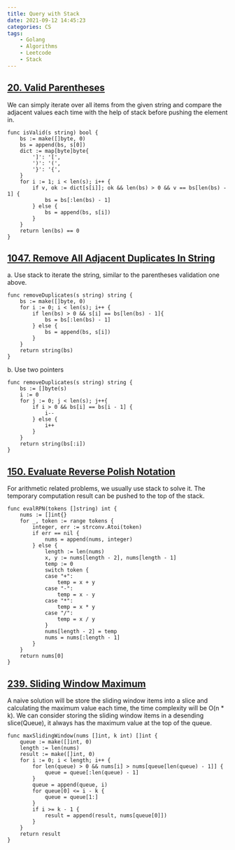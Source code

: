```yaml
---
title: Query with Stack
date: 2021-09-12 14:45:23
categories: CS
tags:
    - Golang
    - Algorithms
    - Leetcode
    - Stack
---
```


## [20. Valid Parentheses](https://leetcode.com/problems/valid-parentheses/)

We can simply iterate over all items from the given string and compare the adjacent values each time with the help of stack before pushing the element in. 

```golang
func isValid(s string) bool {
    bs := make([]byte, 0)
    bs = append(bs, s[0])
    dict := map[byte]byte{
        ']': '[',
        ')': '(',
        '}': '{',
    }
    for i := 1; i < len(s); i++ {
        if v, ok := dict[s[i]]; ok && len(bs) > 0 && v == bs[len(bs) - 1] {
            bs = bs[:len(bs) - 1]
        } else {
            bs = append(bs, s[i])
        }
    }
    return len(bs) == 0
}
```

## [1047. Remove All Adjacent Duplicates In String](https://leetcode.com/problems/remove-all-adjacent-duplicates-in-string/)

a. Use stack to iterate the string, similar to the parentheses validation one above.
```golang
func removeDuplicates(s string) string {
    bs := make([]byte, 0)
    for i := 0; i < len(s); i++ {
        if len(bs) > 0 && s[i] == bs[len(bs) - 1]{
            bs = bs[:len(bs) - 1]
        } else {
            bs = append(bs, s[i])
        }
    }
    return string(bs)
}
```
b. Use two pointers
```golang
func removeDuplicates(s string) string {
    bs := []byte(s)
    i := 0
    for j := 0; j < len(s); j++{
        if i > 0 && bs[i] == bs[i - 1] {
            i--
        } else {
            i++
        }
    }
    return string(bs[:i])
}
```

## [150. Evaluate Reverse Polish Notation](https://leetcode.com/problems/evaluate-reverse-polish-notation/)

For arithmetic related problems, we usually use stack to solve it. The temporary computation result can be pushed to the top of the stack.
```golang
func evalRPN(tokens []string) int {
    nums := []int{}
    for _, token := range tokens {
        integer, err := strconv.Atoi(token)
        if err == nil {
            nums = append(nums, integer)
        } else {
            length := len(nums)
            x, y := nums[length - 2], nums[length - 1]
            temp := 0
            switch token {
            case "+":
                temp = x + y
            case "-":
                temp = x - y
            case "*":
                temp = x * y
            case "/":
                temp = x / y
            }
            nums[length - 2] = temp
            nums = nums[:length - 1]
        }
    }
    return nums[0]
}
```

## [239. Sliding Window Maximum](https://leetcode.com/problems/sliding-window-maximum/)

A naive solution will be store the sliding window items into a slice and calculating the maximum value each time, the time complexity will be O(n * k). We can consider storing the sliding window items in a desending slice(Queue), it always has the maximum value at the top of the queue.
```golang
func maxSlidingWindow(nums []int, k int) []int {
    queue := make([]int, 0)
    length := len(nums)
    result := make([]int, 0)
    for i := 0; i < length; i++ {
        for len(queue) > 0 && nums[i] > nums[queue[len(queue) - 1]] {
            queue = queue[:len(queue) - 1]
        }
        queue = append(queue, i)
        for queue[0] <= i - k {
            queue = queue[1:]
        }
        if i >= k - 1 {
            result = append(result, nums[queue[0]])
        }
    }
    return result
}
```